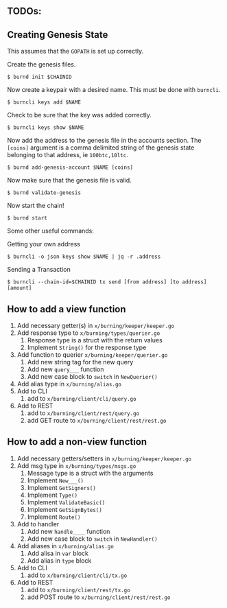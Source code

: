 ## TODOs:

## Creating Genesis State

This assumes that the `GOPATH` is set up correctly.

Create the genesis files.

```
$ burnd init $CHAINID
```

Now create a keypair with a desired name.
This must be done with `burncli`.

```
$ burncli keys add $NAME
```

Check to be sure that the key was added correctly.

```
$ burncli keys show $NAME
```

Now add the address to the genesis file in the accounts section.
The `[coins]` argument is a comma delimited string of the genesis
state belonging to that address, ie `100btc,10ltc`.

```
$ burnd add-genesis-account $NAME [coins]
```

Now make sure that the genesis file is valid.

```
$ burnd validate-genesis
```

Now start the chain!

```
$ burnd start
```

Some other useful commands:

Getting your own address

```
$ burncli -o json keys show $NAME | jq -r .address
```

Sending a Transaction

```
$ burncli --chain-id=$CHAINID tx send [from address] [to address] [amount]
```

## How to add a view function
1. Add necessary getter(s) in `x/burning/keeper/keeper.go`
1. Add response type to `x/burning/types/querier.go`
    1. Response type is a struct with the return values
    1. Implement `String()` for the response type
1. Add function to querier `x/burning/keeper/querier.go`
    1. Add new string tag for the new query
    1. Add new `query___` function
    1. Add new case block to `switch` in `NewQuerier()`
1. Add alias type in `x/burning/alias.go`
1. Add to CLI  
    1. add to `x/burning/client/cli/query.go`
1. Add to REST
    1. add to `x/burning/client/rest/query.go`
    1. add GET route to `x/burning/client/rest/rest.go`

## How to add a non-view function
1. Add necessary getters/setters in `x/burning/keeper/keeper.go`
1. Add msg type in `x/burning/types/msgs.go`
    1. Message type is a struct with the arguments
    1. Implement `New___()`
    1. Implement `GetSigners()`
    1. Implement `Type()`
    1. Implement `ValidateBasic()`
    1. Implement `GetSignBytes()`
    1. Implement `Route()`
1. Add to handler
    1. Add new `handle____` function
    1. Add new case block to `switch` in `NewHandler()`
1. Add aliases in `x/burning/alias.go`
    1. Add alisa in `var` block
    1. Add alias in `type` block
1. Add to CLI  
    1. add to `x/burning/client/cli/tx.go`
1. Add to REST
    1. add to `x/burning/client/rest/tx.go`
    1. add POST route to `x/burning/client/rest/rest.go`
